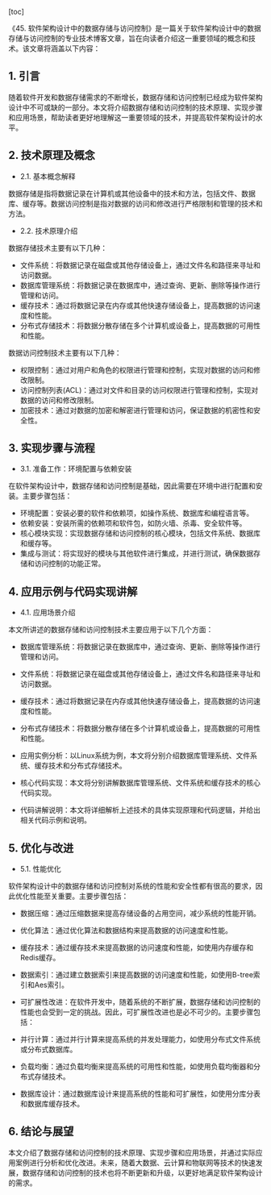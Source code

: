 
[toc]                    
                
                
《45. 软件架构设计中的数据存储与访问控制》是一篇关于软件架构设计中的数据存储与访问控制的专业技术博客文章，旨在向读者介绍这一重要领域的概念和技术。该文章将涵盖以下内容：

## 1. 引言

随着软件开发和数据存储需求的不断增长，数据存储和访问控制已经成为软件架构设计中不可或缺的一部分。本文将介绍数据存储和访问控制的技术原理、实现步骤和应用场景，帮助读者更好地理解这一重要领域的技术，并提高软件架构设计的水平。

## 2. 技术原理及概念

- 2.1. 基本概念解释

数据存储是指将数据记录在计算机或其他设备中的技术和方法，包括文件、数据库、缓存等。数据访问控制是指对数据的访问和修改进行严格限制和管理的技术和方法。

- 2.2. 技术原理介绍

数据存储技术主要有以下几种：

- 文件系统：将数据记录在磁盘或其他存储设备上，通过文件名和路径来寻址和访问数据。
- 数据库管理系统：将数据记录在数据库中，通过查询、更新、删除等操作进行管理和访问。
- 缓存技术：通过将数据记录在内存或其他快速存储设备上，提高数据的访问速度和性能。
- 分布式存储技术：将数据分散存储在多个计算机或设备上，提高数据的可用性和性能。

数据访问控制技术主要有以下几种：

- 权限控制：通过对用户和角色的权限进行管理和控制，实现对数据的访问和修改限制。
- 访问控制列表(ACL)：通过对文件和目录的访问权限进行管理和控制，实现对数据的访问和修改限制。
- 加密技术：通过对数据的加密和解密进行管理和访问，保证数据的机密性和安全性。

## 3. 实现步骤与流程

- 3.1. 准备工作：环境配置与依赖安装

在软件架构设计中，数据存储和访问控制是基础，因此需要在环境中进行配置和安装。主要步骤包括：

- 环境配置：安装必要的软件和依赖项，如操作系统、数据库和编程语言等。
- 依赖安装：安装所需的依赖项和软件包，如防火墙、杀毒、安全软件等。
- 核心模块实现：实现数据存储和访问控制的核心模块，包括文件系统、数据库和缓存等。
- 集成与测试：将实现好的模块与其他软件进行集成，并进行测试，确保数据存储和访问控制的功能正常。

## 4. 应用示例与代码实现讲解

- 4.1. 应用场景介绍

本文所讲述的数据存储和访问控制技术主要应用于以下几个方面：

- 数据库管理系统：将数据记录在数据库中，通过查询、更新、删除等操作进行管理和访问。
- 文件系统：将数据记录在磁盘或其他存储设备上，通过文件名和路径来寻址和访问数据。
- 缓存技术：通过将数据记录在内存或其他快速存储设备上，提高数据的访问速度和性能。
- 分布式存储技术：将数据分散存储在多个计算机或设备上，提高数据的可用性和性能。

- 应用实例分析：以Linux系统为例，本文将分别介绍数据库管理系统、文件系统、缓存技术和分布式存储技术。
- 核心代码实现：本文将分别讲解数据库管理系统、文件系统和缓存技术的核心代码实现。
- 代码讲解说明：本文将详细解析上述技术的具体实现原理和代码逻辑，并给出相关代码示例和说明。

## 5. 优化与改进

- 5.1. 性能优化

软件架构设计中的数据存储和访问控制对系统的性能和安全性都有很高的要求，因此优化性能至关重要。主要步骤包括：

- 数据压缩：通过压缩数据来提高存储设备的占用空间，减少系统的性能开销。
- 优化算法：通过优化算法和数据结构来提高数据的访问速度和性能。
- 缓存技术：通过缓存技术来提高数据的访问速度和性能，如使用内存缓存和Redis缓存。
- 数据索引：通过建立数据索引来提高数据的访问速度和性能，如使用B-tree索引和Aes索引。

- 可扩展性改进：在软件开发中，随着系统的不断扩展，数据存储和访问控制的性能也会受到一定的挑战。因此，可扩展性改进也是必不可少的。主要步骤包括：

- 并行计算：通过并行计算来提高系统的并发处理能力，如使用分布式文件系统或分布式数据库。
- 负载均衡：通过负载均衡来提高系统的可用性和性能，如使用负载均衡器和分布式存储技术。
- 数据库设计：通过数据库设计来提高系统的性能和可扩展性，如使用分库分表和数据库缓存技术。

## 6. 结论与展望

本文介绍了数据存储和访问控制的技术原理、实现步骤和应用场景，并通过实际应用案例进行分析和优化改进。未来，随着大数据、云计算和物联网等技术的快速发展，数据存储和访问控制的技术也将不断更新和升级，以更好地满足软件架构设计的需求。

